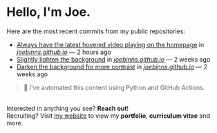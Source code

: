# Hello, I'm Joe.
Here are the most recent commits from my public repositories:<br>
<!--activity_section_start-->
- [Always have the latest hovered video playing on the homepage](https://github.com/joebinns/joebinns.github.io/commit/183e0ad598b1e3146f5888fb678157a8b776b2a2) in [*joebinns.github.io*](https://github.com/joebinns/joebinns.github.io) — 2 hours ago
- [Slightly lighten the background](https://github.com/joebinns/joebinns.github.io/commit/68b2c8d14b798b7cc3b0adb84a8340280b7ca9ef) in [*joebinns.github.io*](https://github.com/joebinns/joebinns.github.io) — 2 weeks ago
- [Darken the background for more contrast](https://github.com/joebinns/joebinns.github.io/commit/46a417abc4de9d81bd689ee27455b63c228fe95a) in [*joebinns.github.io*](https://github.com/joebinns/joebinns.github.io) — 2 weeks ago
<!--activity_section_end-->
> 🚀 I've automated this content using Python  and GitHub Actions.

<br>Interested in anything you see? **Reach out**!<br>
Recruiting? Visit [my website](https://joebinns.com/) to view my **portfolio**, **curriculum vitae** and more.
